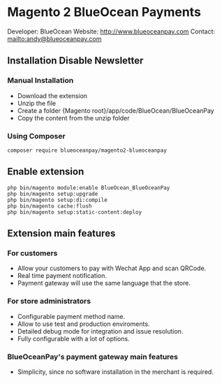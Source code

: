# Magento 2 BlueOcean Payments

Developer: BlueOcean
Website: http://www.blueoceanpay.com
Contact: <mailto:andy@blueoceanpay.com>


## Installation Disable Newsletter

### Manual Installation

 * Download the extension
 * Unzip the file
 * Create a folder {Magento root}/app/code/BlueOcean/BlueOceanPay
 * Copy the content from the unzip folder

### Using Composer

```
composer require blueoceanpay/magento2-blueoceanpay
```

## Enable extension

```
php bin/magento module:enable BlueOcean_BlueOceanPay
php bin/magento setup:upgrade
php bin/magento setup:di:compile
php bin/magento cache:flush
php bin/magento setup:static-content:deploy
```


## Extension main features
### For customers

    

 - Allow your customers to pay with Wechat App and scan QRCode.
 - Real time payment notification.
 -  Payment gateway will use the same language that the store.

### For store administrators

 - Configurable payment method name.
 - Allow to use test and production enviroments.
 - Detailed debug mode for integration and issue resolution.
 - Fully configurable with a lot of options.

### BlueOceanPay's payment gateway main features

 - Simplicity, since no software installation in the merchant is required.

 

